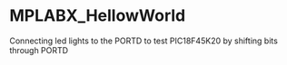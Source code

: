# MPLABX_HellowWorld
Connecting led lights to the PORTD to test PIC18F45K20 by shifting bits through PORTD
